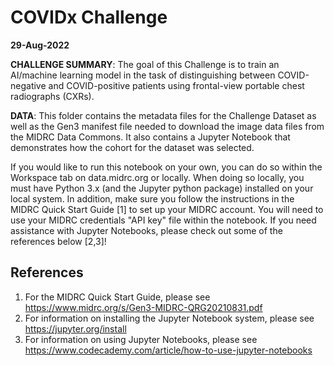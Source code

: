 # COVIDx Challenge
**29-Aug-2022**

**CHALLENGE SUMMARY**: The goal of this Challenge is to train an AI/machine learning model in the task of distinguishing between COVID-negative and COVID-positive patients using frontal-view portable chest radiographs (CXRs).

**DATA**: This folder contains the metadata files for the Challenge Dataset as well as the Gen3 manifest file needed to download the image data files from the MIDRC Data Commons. It also contains a Jupyter Notebook that demonstrates how the cohort for the dataset was selected.

If you would like to run this notebook on your own, you can do so within the Workspace tab on data.midrc.org or locally. When doing so locally, you must have Python 3.x (and the Jupyter python package) installed on your local system. In addition, make sure you follow the instructions in the MIDRC Quick Start Guide [1] to set up your MIDRC account. You will need to use your MIDRC credentials "API key" file within the notebook. If you need assistance with Jupyter Notebooks, please check out some of the references below [2,3]!

References
---
1)  For the MIDRC Quick Start Guide, please see https://www.midrc.org/s/Gen3-MIDRC-QRG20210831.pdf
2)  For information on installing the Jupyter Notebook system, please see https://jupyter.org/install
3)  For information on using Jupyter Notebooks, please see https://www.codecademy.com/article/how-to-use-jupyter-notebooks
